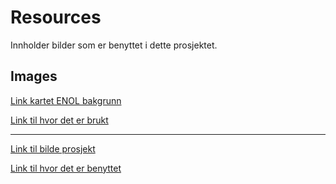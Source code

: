 # Resources
Innholder bilder som er benyttet i dette prosjektet.

## Images 

[Link kartet ENOL bakgrunn](./images/ENOL_kart.png)

[Link til hvor det er brukt](../notebooks/Oppgave_5.ipynb)

---
[Link til bilde prosjekt](./images/project.png)

[Link til hvor det er benyttet](../docs/tasks/mappe_generell_del.md)
